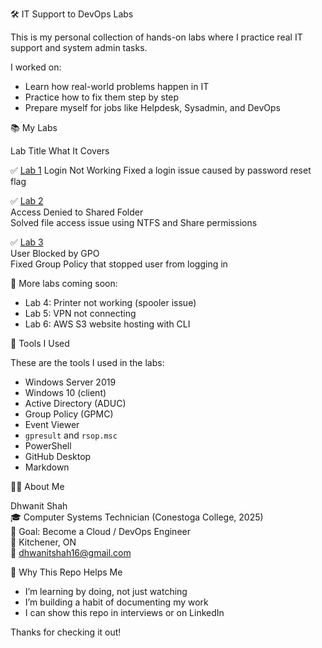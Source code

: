  🛠️ IT Support to DevOps Labs

This is my personal collection of hands-on labs where I practice real IT support and system admin tasks.

I worked on:
- Learn how real-world problems happen in IT
- Practice how to fix them step by step
- Prepare myself for jobs like Helpdesk, Sysadmin, and DevOps



 📚 My Labs

 Lab  Title  What It Covers 

 ✅ [Lab 1](labs/logon-issue-password-reset.md) 
 Login Not Working 
 Fixed a login issue caused by password reset flag
 
 ✅ [Lab 2](labs/folder-permission-denied.md)  
Access Denied to Shared Folder  
Solved file access issue using NTFS and Share permissions 

 ✅ [Lab 3](labs/gpo-logon-denied.md)  
User Blocked by GPO  
Fixed Group Policy that stopped user from logging in 

🧪 More labs coming soon:
- Lab 4: Printer not working (spooler issue)
- Lab 5: VPN not connecting
- Lab 6: AWS S3 website hosting with CLI



 🧰 Tools I Used

These are the tools I used in the labs:
- Windows Server 2019
- Windows 10 (client)
- Active Directory (ADUC)
- Group Policy (GPMC)
- Event Viewer
- `gpresult` and `rsop.msc`
- PowerShell
- GitHub Desktop
- Markdown



 👨‍💻 About Me

Dhwanit Shah  
🎓 Computer Systems Technician (Conestoga College, 2025)  
🎯 Goal: Become a Cloud / DevOps Engineer  
📍 Kitchener, ON  
📧 dhwanitshah16@gmail.com  



 💬 Why This Repo Helps Me

- I’m learning by doing, not just watching
- I’m building a habit of documenting my work
- I can show this repo in interviews or on LinkedIn

Thanks for checking it out!
